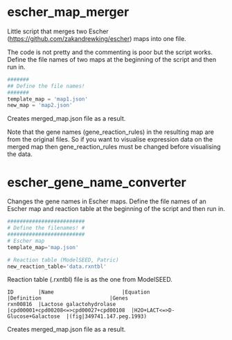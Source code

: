 # escher_map_merger
Little script that merges two Escher (https://github.com/zakandrewking/escher) maps into one file.

The code is not pretty and the commenting is poor but the script works.
Define the file names of two maps at the beginning of the script and then run in.
```python
#######
## Define the file names!
#######
template_map = 'map1.json'
new_map = 'map2.json'
```

Creates merged_map.json file as a result.

Note that the gene names (gene_reaction_rules) in the resulting map are from the original files.
So if you want to visualise expression data on the merged map then gene_reaction_rules must be changed before visualising the data.

# escher_gene_name_converter
Changes the gene names in Escher maps.
Define the file names of an Escher map and reaction table at the beginning of the script and then run in.
```python
#########################
# Define the filenames! #
#########################
# Escher map
template_map='map.json'

# Reaction table (ModelSEED, Patric)
new_reaction_table='data.rxntbl'
```

Reaction table (.rxntbl) file is as the one from ModelSEED.
````
ID        |Name                      |Equation                               |Definition                      |Genes
rxn00816  |Lactose galactohydrolase  |cpd00001+cpd00208<=>cpd00027+cpd00108  |H2O+LACT<=>D-Glucose+Galactose  |(fig|349741.147.peg.1993)
````

Creates merged_map.json file as a result.
